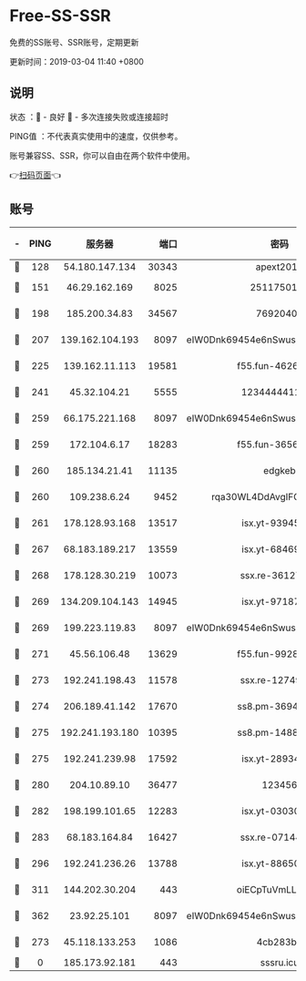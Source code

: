 # Free-SS-SSR

免费的SS账号、SSR账号，定期更新

更新时间：2019-03-04 11:40 +0800

## 说明

状态     ：🙂 - 良好 🙁 - 多次连接失败或连接超时

PING值   ：不代表真实使用中的速度，仅供参考。

账号兼容SS、SSR，你可以自由在两个软件中使用。

👉[扫码页面](https://liesauer.github.io/free-ss-ssr.github.io/)👈

## 账号

|-|PING|服务器|端口|密码|加密方式|区域|
|:----:|:----:|:-----:|-----:|:----:|:----:|:----:|
|🙂|128|54.180.147.134|30343|apext2019|chacha20|KR|
|🙂|151|46.29.162.169|8025|2511750146|aes-256-cfb|RU|
|🙂|198|185.200.34.83|34567|76920400|aes-256-cfb|US|
|🙂|207|139.162.104.193|8097|eIW0Dnk69454e6nSwuspv9DmS201tQ0D|aes-256-cfb|JP|
|🙂|225|139.162.11.113|19581|f55.fun-46262690|aes-256-cfb|SG|
|🙂|241|45.32.104.21|5555|1234444411111|aes-256-cfb|SG|
|🙂|259|66.175.221.168|8097|eIW0Dnk69454e6nSwuspv9DmS201tQ0D|aes-256-cfb|US|
|🙂|259|172.104.6.17|18283|f55.fun-36565083|aes-256-cfb|US|
|🙂|260|185.134.21.41|11135|edgkeb|aes-256-cfb|GB|
|🙂|260|109.238.6.24|9452|rqa30WL4DdAvgIFG6Fs3znzTa|aes-256-cfb|FR|
|🙂|261|178.128.93.168|13517|isx.yt-93945310|aes-256-cfb|SG|
|🙂|267|68.183.189.217|13559|isx.yt-68469421|aes-256-cfb|SG|
|🙂|268|178.128.30.219|10073|ssx.re-36127052|aes-256-cfb|SG|
|🙂|269|134.209.104.143|14945|isx.yt-97187184|aes-256-cfb|SG|
|🙂|269|199.223.119.83|8097|eIW0Dnk69454e6nSwuspv9DmS201tQ0D|aes-256-cfb|US|
|🙂|271|45.56.106.48|13629|f55.fun-99286814|aes-256-cfb|US|
|🙂|273|192.241.198.43|11578|ssx.re-12749222|aes-256-cfb|US|
|🙂|274|206.189.41.142|17670|ss8.pm-36944551|aes-256-cfb|SG|
|🙂|275|192.241.193.180|10395|ss8.pm-14887083|aes-256-cfb|US|
|🙂|275|192.241.239.98|17592|isx.yt-28934471|aes-256-cfb|US|
|🙂|280|204.10.89.10|36477|123456|aes-256-cfb|US|
|🙂|282|198.199.101.65|12283|isx.yt-03030510|aes-256-cfb|US|
|🙂|283|68.183.164.84|16427|ssx.re-07144593|aes-256-cfb|US|
|🙂|296|192.241.236.26|13788|isx.yt-88650870|aes-256-cfb|US|
|🙂|311|144.202.30.204|443|oiECpTuVmLLxk4Ts|aes-256-cfb|US|
|🙂|362|23.92.25.101|8097|eIW0Dnk69454e6nSwuspv9DmS201tQ0D|aes-256-cfb|US|
|🙂|273|45.118.133.253|1086|4cb283b8|aes-256-cfb|SG|
|🙁|0|185.173.92.181|443|sssru.icu|rc4-md5|RU|
